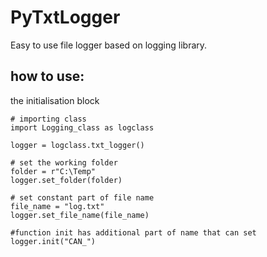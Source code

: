# PyTxtLogger
 Easy to use file logger based on logging library. 
 
 
 ## how to use: 
the initialisation block 
```
# importing class 
import Logging_class as logclass

logger = logclass.txt_logger()

# set the working folder 
folder = r"C:\Temp"
logger.set_folder(folder)

# set constant part of file name 
file_name = "log.txt"
logger.set_file_name(file_name)

#function init has additional part of name that can set
logger.init("CAN_")
```

